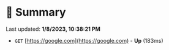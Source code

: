 # 📖 Summary
Last updated: **1/8/2023, 10:38:21 PM**

- `GET` [https://google.com](https://google.com) - **Up** (183ms)
